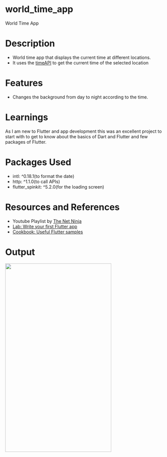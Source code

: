 # world_time_app

World Time App

# Description
- World time app that displays the current time at different locations. 
- It uses the [timeAPI](https://timeapi.io/) to get the current time of the selected location

# Features
- Changes the background from day to night according to the time.

# Learnings
As I am new to Flutter and app development this was an excellent project to start with to get to know about the basics of Dart and Flutter and few packages of Flutter.

# Packages Used
- intl: ^0.18.1(to format the date)
-   http: ^1.1.0(to call APIs)
-   flutter_spinkit: ^5.2.0(for the loading screen)

# Resources and References
- Youtube Playlist by [The Net Ninja](https://www.youtube.com/watch?v=1ukSR1GRtMU&list=PL4cUxeGkcC9jLYyp2Aoh6hcWuxFDX6PBJ)
- [Lab: Write your first Flutter app](https://docs.flutter.dev/get-started/codelab)
- [Cookbook: Useful Flutter samples](https://docs.flutter.dev/cookbook)

# Output

<img src="/images/output/video1.gif](https://github.com/BloodHound31/Flutter/assets/81957270/4a440aa8-9a64-4ffd-87a8-18de84da6419)https://github.com/BloodHound31/Flutter/assets/81957270/4a440aa8-9a64-4ffd-87a8-18de84da6419" width="338" height="600"/>

# 
